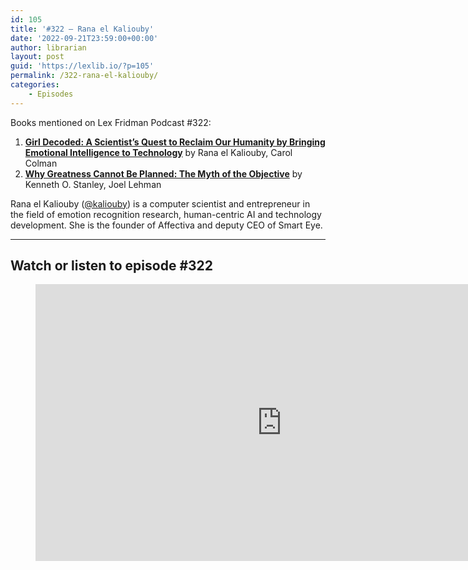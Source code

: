 ```yaml
---
id: 105
title: '#322 – Rana el Kaliouby'
date: '2022-09-21T23:59:00+00:00'
author: librarian
layout: post
guid: 'https://lexlib.io/?p=105'
permalink: /322-rana-el-kaliouby/
categories:
    - Episodes
---
```


Books mentioned on Lex Fridman Podcast #322:

1. **[Girl Decoded: A Scientist’s Quest to Reclaim Our Humanity by Bringing Emotional Intelligence to Technology](https://amzn.to/3GrpsKF)** by Rana el Kaliouby, Carol Colman
2. **[Why Greatness Cannot Be Planned: The Myth of the Objective](https://amzn.to/3hICR6I)** by Kenneth O. Stanley, Joel Lehman

Rana el Kaliouby ([@kaliouby](https://mobile.twitter.com/kaliouby)) is a computer scientist and entrepreneur in the field of emotion recognition research, human-centric AI and technology development. She is the founder of Affectiva and deputy CEO of Smart Eye.

- - - - - -

## Watch or listen to episode #322

<figure class="wp-block-embed is-type-video is-provider-youtube wp-block-embed-youtube wp-embed-aspect-16-9 wp-has-aspect-ratio"><div class="wp-block-embed__wrapper"><iframe allow="accelerometer; autoplay; clipboard-write; encrypted-media; gyroscope; picture-in-picture" allowfullscreen="" frameborder="0" height="443" loading="lazy" src="https://www.youtube.com/embed/36_rM7wpN5A?feature=oembed" title="Rana el Kaliouby: Emotion AI, Social Robots, and Self-Driving Cars | Lex Fridman Podcast #322" width="788"></iframe></div></figure>